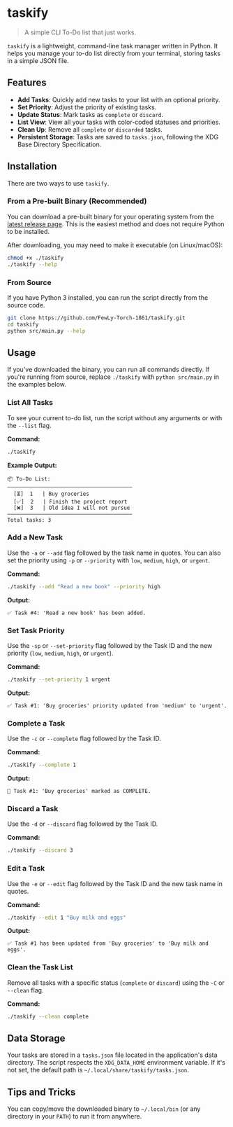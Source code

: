 # taskify

> A simple CLI To-Do list that just works.

`taskify` is a lightweight, command-line task manager written in Python. It helps you manage your to-do list directly from your terminal, storing tasks in a simple JSON file.

## Features

- **Add Tasks**: Quickly add new tasks to your list with an optional priority.
- **Set Priority**: Adjust the priority of existing tasks.
- **Update Status**: Mark tasks as `complete` or `discard`.
- **List View**: View all your tasks with color-coded statuses and priorities.
- **Clean Up**: Remove all `complete` or `discarded` tasks.
- **Persistent Storage**: Tasks are saved to `tasks.json`, following the XDG Base Directory Specification.

## Installation

There are two ways to use `taskify`.

### From a Pre-built Binary (Recommended)

You can download a pre-built binary for your operating system from the [latest release page](https://github.com/FewLy-Torch-1861/taskify/releases/latest). This is the easiest method and does not require Python to be installed.

After downloading, you may need to make it executable (on Linux/macOS):

```bash
chmod +x ./taskify
./taskify --help
```

### From Source

If you have Python 3 installed, you can run the script directly from the source code.

```bash
git clone https://github.com/FewLy-Torch-1861/taskify.git
cd taskify
python src/main.py --help
```

## Usage

If you've downloaded the binary, you can run all commands directly. If you're running from source, replace `./taskify` with `python src/main.py` in the examples below.

### List All Tasks

To see your current to-do list, run the script without any arguments or with the `--list` flag.

**Command:**

```bash
./taskify
```

**Example Output:**

```
📦 To-Do List:
————————————————————————————————————————
  [⏳]  1   | Buy groceries
  [✅]  2   | Finish the project report
  [❌]  3   | Old idea I will not pursue
————————————————————————————————————————
Total tasks: 3
```

### Add a New Task

Use the `-a` or `--add` flag followed by the task name in quotes. You can also set the priority using `-p` or `--priority` with `low`, `medium`, `high`, or `urgent`.

**Command:**

```bash
./taskify --add "Read a new book" --priority high
```

**Output:**

```
✅ Task #4: 'Read a new book' has been added.
```

### Set Task Priority

Use the `-sp` or `--set-priority` flag followed by the Task ID and the new priority (`low`, `medium`, `high`, or `urgent`).

**Command:**

```bash
./taskify --set-priority 1 urgent
```

**Output:**

```
✅ Task #1: 'Buy groceries' priority updated from 'medium' to 'urgent'.
```

### Complete a Task

Use the `-c` or `--complete` flag followed by the Task ID.

**Command:**

```bash
./taskify --complete 1
```

**Output:**

```
🎉 Task #1: 'Buy groceries' marked as COMPLETE.
```

### Discard a Task

Use the `-d` or `--discard` flag followed by the Task ID.

**Command:**

```bash
./taskify --discard 3
```

### Edit a Task

Use the `-e` or `--edit` flag followed by the Task ID and the new task name in quotes.

**Command:**

```bash
./taskify --edit 1 "Buy milk and eggs"
```

**Output:**

```
✅ Task #1 has been updated from 'Buy groceries' to 'Buy milk and eggs'.
```

### Clean the Task List

Remove all tasks with a specific status (`complete` or `discard`) using the `-C` or `--clean` flag.

**Command:**

```bash
./taskify --clean complete
```

## Data Storage

Your tasks are stored in a `tasks.json` file located in the application's data directory. The script respects the `XDG_DATA_HOME` environment variable. If it's not set, the default path is `~/.local/share/taskify/tasks.json`.

## Tips and Tricks

You can copy/move the downloaded binary to `~/.local/bin` (or any directory in your `PATH`) to run it from anywhere.
